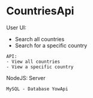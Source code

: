 # CountriesApi
User UI:
- Search all countries
- Search for a specific country

```
API: 
- View all countries
- View a specific country
```
NodeJS: Server
```
MySQL - Database YowApi